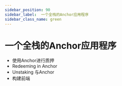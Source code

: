 ```yaml
---
sidebar_position: 90
sidebar_label:  一个全栈的Anchor应用程序
sidebar_class_name: green
---
```


# 一个全栈的Anchor应用程序

- 使用Anchor进行质押
- Redeeming in Anchor
- Unstaking 与Anchor
- 构建前端
